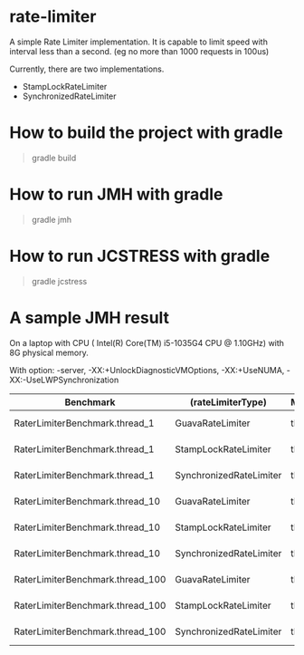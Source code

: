 # rate-limiter
A simple Rate Limiter implementation. It is capable to limit speed with interval less than a second. (eg no more than 1000 requests in 100us)

Currently, there are two implementations.  
- StampLockRateLimiter 
- SynchronizedRateLimiter

# How to build the project with gradle
> gradle build

# How to run JMH with gradle
> gradle jmh

# How to run JCSTRESS with gradle
> gradle jcstress

# A sample JMH result 
On a laptop with CPU ( Intel(R) Core(TM) i5-1035G4 CPU @ 1.10GHz) with 8G physical memory.

With option:  -server, -XX:+UnlockDiagnosticVMOptions, -XX:+UseNUMA, -XX:-UseLWPSynchronization

|Benchmark                        |       (rateLimiterType) |  Mode | Cnt |     Score |     Error |  Units |
|---------------------------------|-------------------------|-------|-----|-----------|-----------|--------|
|RaterLimiterBenchmark.thread_1   |        GuavaRateLimiter | thrpt |  15 |  6567.358 |▒  135.104 | ops/ms |
|RaterLimiterBenchmark.thread_1   |    StampLockRateLimiter | thrpt |  15 | 10612.681 |▒  207.762 | ops/ms |
|RaterLimiterBenchmark.thread_1   | SynchronizedRateLimiter | thrpt |  15 | 14597.511 |▒  435.532 | ops/ms |
|RaterLimiterBenchmark.thread_10  |        GuavaRateLimiter | thrpt |  15 |  4733.286 |▒ 1874.901 | ops/ms |
|RaterLimiterBenchmark.thread_10  |    StampLockRateLimiter | thrpt |  15 | 17003.344 |▒  786.402 | ops/ms |
|RaterLimiterBenchmark.thread_10  | SynchronizedRateLimiter | thrpt |  15 | 13178.993 |▒  690.287 | ops/ms |
|RaterLimiterBenchmark.thread_100 |        GuavaRateLimiter | thrpt |  15 |  6484.510 |▒  402.729 | ops/ms |
|RaterLimiterBenchmark.thread_100 |    StampLockRateLimiter | thrpt |  15 | 17459.163 |▒  602.203 | ops/ms |
|RaterLimiterBenchmark.thread_100 | SynchronizedRateLimiter | thrpt |  15 | 11796.656 |▒ 2558.414 | ops/ms |

